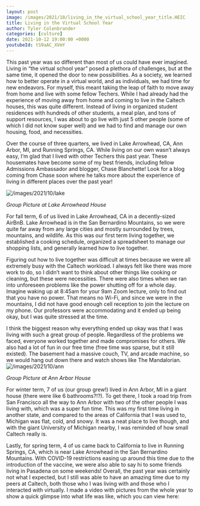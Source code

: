 ```yaml
---
layout: post
image: /images/2021/10/living_in_the_virtual_school_year_title.HEIC
title: Living in the Virtual School Year
author: Tyler Colenbrander
categories: [culture]
date: 2021-10-12 19:00:00 +0000
youtubeId: tS9aAC_XVmY
---
```

This past year was so different than most of us could have ever imagined. Living in “the virtual school year” posed a plethora of challenges, but at the same time, it opened the door to new possibilities. As a society, we learned how to better operate in a virtual world, and as individuals, we had time for new endeavors. For myself, this meant taking the leap of faith to move away from home and live with some fellow Techers. While I had already had the experience of moving away from home and coming to live in the Caltech houses, this was quite different. Instead of living in organized student residences with hundreds of other students, a meal plan, and tons of support resources, I was about to go live with just 5 other people (some of which I did not know super well) and we had to find and manage our own housing, food, and necessities.

Over the course of three quarters, we lived in Lake Arrowhead, CA, Ann Arbor, MI, and Running Springs, CA. While living on our own wasn’t always easy, I’m glad that I lived with other Techers this past year. These housemates have become some of my best friends, including fellow Admissions Ambassador and blogger, Chase Blanchette! Look for a blog coming from Chase soon where he talks more about the experience of living in different places over the past year!

![/images/2021/10/lake](/images/2021/10/lake_arrowhead_house.HEIC)

_Group Picture at Lake Arrowhead House_

For fall term, 6 of us lived in Lake Arrowhead, CA in a decently-sized AirBnB. Lake Arrowhead is in the San Bernardino Mountains, so we were quite far away from any large cities and mostly surrounded by trees, mountains, and wildlife. As this was our first term living together, we established a cooking schedule, organized a spreadsheet to manage our shopping lists, and generally learned how to live together.

Figuring out how to live together was difficult at times because we were all extremely busy with the Caltech workload. I always felt like there was more work to do, so I didn’t want to think about other things like cooking or cleaning, but these were necessities. There were also times when we ran into unforeseen problems like the power shutting off for a whole day. Imagine waking up at 8:45am for your 9am Zoom lecture, only to find out that you have no power. That means no Wi-Fi, and since we were in the mountains, I did not have good enough cell reception to join the lecture on my phone. Our professors were accommodating and it ended up being okay, but I was quite stressed at the time.

I think the biggest reason why everything ended up okay was that I was living with such a great group of people. Regardless of the problems we faced, everyone worked together and made compromises for others. We also had a lot of fun in our free time (free time was sparse, but it still existed). The basement had a massive couch, TV, and arcade machine, so we would hang out down there and watch shows like The Mandalorian.  
![/images/2021/10/ann](/images/2021/10/ann_arbor_group_pic.jfif)

_Group Picture at Ann Arbor House_

For winter term, 7 of us (our group grew!) lived in Ann Arbor, MI in a giant house (there were like 6 bathrooms?!?). To get there, I took a road trip from San Francisco all the way to Ann Arbor with two of the other people I was living with, which was a super fun time. This was my first time living in another state, and compared to the areas of California that I was used to, Michigan was flat, cold, and snowy. It was a neat place to live though, and with the giant University of Michigan nearby, I was reminded of how small Caltech really is.

Lastly, for spring term, 4 of us came back to California to live in Running Springs, CA, which is near Lake Arrowhead in the San Bernardino Mountains. With COVID-19 restrictions easing up around this time due to the introduction of the vaccine, we were also able to say hi to some friends living in Pasadena on some weekends! Overall, the past year was certainly not what I expected, but I still was able to have an amazing time due to my peers at Caltech, both those who I was living with and those who I interacted with virtually. I made a video with pictures from the whole year to show a quick glimpse into what life was like, which you can view here:
